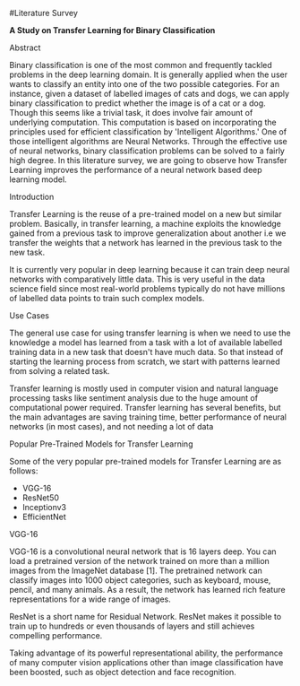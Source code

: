 #Literature Survey

**A Study on Transfer Learning for Binary Classification**

Abstract

Binary classification is one of the most common and frequently tackled problems in the deep learning domain. It is generally applied when the user wants to classify an entity into one of the two possible categories. For an instance, given a dataset of labelled images of cats and dogs, we can apply binary classification to predict whether the image is of a cat or a dog. Though this seems like a trivial task, it does involve fair amount of underlying computation. This computation is based on incorporating the principles used for efficient classification by &#39;Intelligent Algorithms.&#39; One of those intelligent algorithms are Neural Networks. Through the effective use of neural networks, binary classification problems can be solved to a fairly high degree. In this literature survey, we are going to observe how Transfer Learning improves the performance of a neural network based deep learning model.

Introduction

Transfer Learning is the reuse of a pre-trained model on a new but similar problem. Basically, in transfer learning, a machine exploits the knowledge gained from a previous task to improve generalization about another i.e we transfer the weights that a network has learned in the previous task to the new task.

It is currently very popular in deep learning because it can train deep neural networks with comparatively little data. This is very useful in the data science field since most real-world problems typically do not have millions of labelled data points to train such complex models.

Use Cases

The general use case for using transfer learning is when we need to use the knowledge a model has learned from a task with a lot of available labelled training data in a new task that doesn&#39;t have much data. So that instead of starting the learning process from scratch, we start with patterns learned from solving a related task.

Transfer learning is mostly used in computer vision and natural language processing tasks like sentiment analysis due to the huge amount of computational power required. Transfer learning has several benefits, but the main advantages are saving training time, better performance of neural networks (in most cases), and not needing a lot of data

Popular Pre-Trained Models for Transfer Learning

Some of the very popular pre-trained models for Transfer Learning are as follows:

- VGG-16
- ResNet50
- Inceptionv3
- EfficientNet

VGG-16

VGG-16 is a convolutional neural network that is 16 layers deep. You can load a pretrained version of the network trained on more than a million images from the ImageNet database [1]. The pretrained network can classify images into 1000 object categories, such as keyboard, mouse, pencil, and many animals. As a result, the network has learned rich feature representations for a wide range of images.

ResNet is a short name for Residual Network. ResNet makes it possible to train up to hundreds or even thousands of layers and still achieves compelling performance.

Taking advantage of its powerful representational ability, the performance of many computer vision applications other than image classification have been boosted, such as object detection and face recognition.
